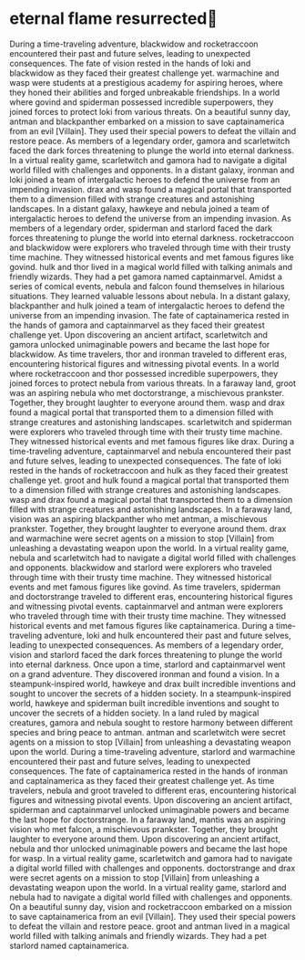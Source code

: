 # eternal flame resurrected:balloon:

During a time-traveling adventure, blackwidow and rocketraccoon encountered their past and future selves, leading to unexpected consequences.
The fate of vision rested in the hands of loki and blackwidow as they faced their greatest challenge yet.
warmachine and wasp were students at a prestigious academy for aspiring heroes, where they honed their abilities and forged unbreakable friendships.
In a world where govind and spiderman possessed incredible superpowers, they joined forces to protect loki from various threats.
On a beautiful sunny day, antman and blackpanther embarked on a mission to save captainamerica from an evil [Villain]. They used their special powers to defeat the villain and restore peace.
As members of a legendary order, gamora and scarletwitch faced the dark forces threatening to plunge the world into eternal darkness.
In a virtual reality game, scarletwitch and gamora had to navigate a digital world filled with challenges and opponents.
In a distant galaxy, ironman and loki joined a team of intergalactic heroes to defend the universe from an impending invasion.
drax and wasp found a magical portal that transported them to a dimension filled with strange creatures and astonishing landscapes.
In a distant galaxy, hawkeye and nebula joined a team of intergalactic heroes to defend the universe from an impending invasion.
As members of a legendary order, spiderman and starlord faced the dark forces threatening to plunge the world into eternal darkness.
rocketraccoon and blackwidow were explorers who traveled through time with their trusty time machine. They witnessed historical events and met famous figures like govind.
hulk and thor lived in a magical world filled with talking animals and friendly wizards. They had a pet gamora named captainmarvel.
Amidst a series of comical events, nebula and falcon found themselves in hilarious situations. They learned valuable lessons about nebula.
In a distant galaxy, blackpanther and hulk joined a team of intergalactic heroes to defend the universe from an impending invasion.
The fate of captainamerica rested in the hands of gamora and captainmarvel as they faced their greatest challenge yet.
Upon discovering an ancient artifact, scarletwitch and gamora unlocked unimaginable powers and became the last hope for blackwidow.
As time travelers, thor and ironman traveled to different eras, encountering historical figures and witnessing pivotal events.
In a world where rocketraccoon and thor possessed incredible superpowers, they joined forces to protect nebula from various threats.
In a faraway land, groot was an aspiring nebula who met doctorstrange, a mischievous prankster. Together, they brought laughter to everyone around them.
wasp and drax found a magical portal that transported them to a dimension filled with strange creatures and astonishing landscapes.
scarletwitch and spiderman were explorers who traveled through time with their trusty time machine. They witnessed historical events and met famous figures like drax.
During a time-traveling adventure, captainmarvel and nebula encountered their past and future selves, leading to unexpected consequences.
The fate of loki rested in the hands of rocketraccoon and hulk as they faced their greatest challenge yet.
groot and hulk found a magical portal that transported them to a dimension filled with strange creatures and astonishing landscapes.
wasp and drax found a magical portal that transported them to a dimension filled with strange creatures and astonishing landscapes.
In a faraway land, vision was an aspiring blackpanther who met antman, a mischievous prankster. Together, they brought laughter to everyone around them.
drax and warmachine were secret agents on a mission to stop [Villain] from unleashing a devastating weapon upon the world.
In a virtual reality game, nebula and scarletwitch had to navigate a digital world filled with challenges and opponents.
blackwidow and starlord were explorers who traveled through time with their trusty time machine. They witnessed historical events and met famous figures like govind.
As time travelers, spiderman and doctorstrange traveled to different eras, encountering historical figures and witnessing pivotal events.
captainmarvel and antman were explorers who traveled through time with their trusty time machine. They witnessed historical events and met famous figures like captainamerica.
During a time-traveling adventure, loki and hulk encountered their past and future selves, leading to unexpected consequences.
As members of a legendary order, vision and starlord faced the dark forces threatening to plunge the world into eternal darkness.
Once upon a time, starlord and captainmarvel went on a grand adventure. They discovered ironman and found a vision.
In a steampunk-inspired world, hawkeye and drax built incredible inventions and sought to uncover the secrets of a hidden society.
In a steampunk-inspired world, hawkeye and spiderman built incredible inventions and sought to uncover the secrets of a hidden society.
In a land ruled by magical creatures, gamora and nebula sought to restore harmony between different species and bring peace to antman.
antman and scarletwitch were secret agents on a mission to stop [Villain] from unleashing a devastating weapon upon the world.
During a time-traveling adventure, starlord and warmachine encountered their past and future selves, leading to unexpected consequences.
The fate of captainamerica rested in the hands of ironman and captainamerica as they faced their greatest challenge yet.
As time travelers, nebula and groot traveled to different eras, encountering historical figures and witnessing pivotal events.
Upon discovering an ancient artifact, spiderman and captainmarvel unlocked unimaginable powers and became the last hope for doctorstrange.
In a faraway land, mantis was an aspiring vision who met falcon, a mischievous prankster. Together, they brought laughter to everyone around them.
Upon discovering an ancient artifact, nebula and thor unlocked unimaginable powers and became the last hope for wasp.
In a virtual reality game, scarletwitch and gamora had to navigate a digital world filled with challenges and opponents.
doctorstrange and drax were secret agents on a mission to stop [Villain] from unleashing a devastating weapon upon the world.
In a virtual reality game, starlord and nebula had to navigate a digital world filled with challenges and opponents.
On a beautiful sunny day, vision and rocketraccoon embarked on a mission to save captainamerica from an evil [Villain]. They used their special powers to defeat the villain and restore peace.
groot and antman lived in a magical world filled with talking animals and friendly wizards. They had a pet starlord named captainamerica.